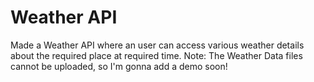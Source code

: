 # Weather API
Made a Weather API where an user can access various weather details about the required place at required time.
 Note: The Weather Data files cannot be uploaded, so I'm gonna add a demo soon!
